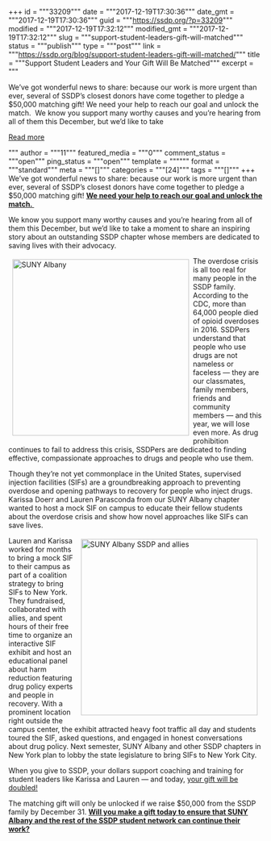 +++
id = """33209"""
date = """2017-12-19T17:30:36"""
date_gmt = """2017-12-19T17:30:36"""
guid = """https://ssdp.org/?p=33209"""
modified = """2017-12-19T17:32:12"""
modified_gmt = """2017-12-19T17:32:12"""
slug = """support-student-leaders-gift-will-matched"""
status = """publish"""
type = """post"""
link = """https://ssdp.org/blog/support-student-leaders-gift-will-matched/"""
title = """Support Student Leaders and Your Gift Will Be Matched"""
excerpt = """<p>We&#8217;ve got wonderful news to share: because our work is more urgent than ever, several of SSDP&#8217;s closest donors have come together to pledge a $50,000 matching gift! We need your help to reach our goal and unlock the match.  We know you support many worthy causes and you&#8217;re hearing from all of them this December, but we&#8217;d like to take</p>
<div class="h10"></div>
<p><a class="more-link2 flat" href="https://ssdp.org/blog/support-student-leaders-gift-will-matched/">Read more</a></p>
"""
author = """11"""
featured_media = """0"""
comment_status = """open"""
ping_status = """open"""
template = """"""
format = """standard"""
meta = """[]"""
categories = """[24]"""
tags = """[]"""
+++
We&#8217;ve got wonderful news to share: because our work is more urgent than ever, several of SSDP&#8217;s closest donors have come together to pledge a $50,000 matching gift! <a href="https://ssdp.nationbuilder.com/2017_matching_gift"><strong>We need your help to reach our goal and unlock the match. </strong></a>

We know you support many worthy causes and you&#8217;re hearing from all of them this December, but we&#8217;d like to take a moment to share an inspiring story about an outstanding SSDP chapter whose members are dedicated to saving lives with their advocacy.

<img style="margin: 5px 8px; float: left;" src="https://ssdp.org/wp-content/uploads/2017/12/SUNY-enhanced.jpg" alt="SUNY Albany" width="350" />The overdose crisis is all too real for many people in the SSDP family. According to the CDC, more than 64,000 people died of opioid overdoses in 2016. SSDPers understand that people who use drugs are not nameless or faceless &#8212; they are our classmates, family members, friends and community members &#8212; and this year, we will lose even more. As drug prohibition continues to fail to address this crisis, SSDPers are dedicated to finding effective, compassionate approaches to drugs and people who use them.

Though they&#8217;re not yet commonplace in the United States, supervised injection facilities (SIFs) are a groundbreaking approach to preventing overdose and opening pathways to recovery for people who inject drugs. Karissa Doerr and Lauren Parasconda from our SUNY Albany chapter wanted to host a mock SIF on campus to educate their fellow students about the overdose crisis and show how novel approaches like SIFs can save lives.

<img style="float: right; margin: 5px 10px;" src="https://ssdp.org/wp-content/uploads/2017/12/SIF-enhanced.jpg" alt="SUNY Albany SSDP and allies" width="350" />Lauren and Karissa worked for months to bring a mock SIF to their campus as part of a coalition strategy to bring SIFs to New York. They fundraised, collaborated with allies, and spent hours of their free time to organize an interactive SIF exhibit and host an educational panel about harm reduction featuring drug policy experts and people in recovery. With a prominent location right outside the campus center, the exhibit attracted heavy foot traffic all day and students toured the SIF, asked questions, and engaged in honest conversations about drug policy. Next semester, SUNY Albany and other SSDP chapters in New York plan to lobby the state legislature to bring SIFs to New York City.

When you give to SSDP, your dollars support coaching and training for student leaders like Karissa and Lauren &#8212; and today, <a href="https://ssdp.nationbuilder.com/2017_matching_gift">your gift will be doubled!</a>

The matching gift will only be unlocked if we raise $50,000 from the SSDP family by December 31. <a href="https://ssdp.nationbuilder.com/2017_matching_gift"><strong>Will you make a gift today to ensure that SUNY Albany and the rest of the SSDP student network can continue their work?</strong></a>

